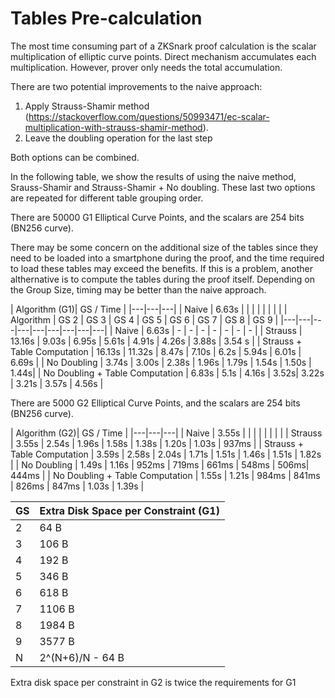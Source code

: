 # Tables Pre-calculation
The most time consuming part of a ZKSnark proof calculation is the scalar multiplication of elliptic curve points. Direct mechanism accumulates each multiplication. However, prover only needs the total accumulation.

There are two potential improvements to the naive approach:

1. Apply Strauss-Shamir method (https://stackoverflow.com/questions/50993471/ec-scalar-multiplication-with-strauss-shamir-method).
2. Leave the doubling operation for the last step

Both options can be combined. 

In the following table, we show the results of using the naive method, Srauss-Shamir and Strauss-Shamir + No doubling. These last two options are repeated for different table grouping order.

There are 50000 G1 Elliptical Curve Points, and the scalars are 254 bits (BN256 curve). 

There may be some concern on the additional size of the tables since they need to be loaded into a smartphone during the proof, and the time required to load these tables may exceed the benefits. If this is a problem, another althernative is to compute the tables during the proof itself. Depending on the Group Size, timing may be better than the naive approach.


| Algorithm (G1)| GS / Time |
|---|---|---|
| Naive | 6.63s | | | | | | | |
| Algorithm | GS 2 | GS 3 | GS 4 | GS 5 | GS 6 | GS 7 | GS 8 | GS 9 | 
|---|---|---|---|---|---|---|---|---|
| Naive | 6.63s | - | - | - | - | - |  - | - |
| Strauss |  13.16s | 9.03s | 6.95s | 5.61s | 4.91s | 4.26s | 3.88s | 3.54 s |
| Strauss + Table Computation | 16.13s | 11.32s | 8.47s | 7.10s | 6.2s | 5.94s | 6.01s | 6.69s |
| No Doubling | 3.74s | 3.00s | 2.38s | 1.96s | 1.79s | 1.54s | 1.50s | 1.44s|
| No Doubling + Table Computation  | 6.83s | 5.1s | 4.16s | 3.52s| 3.22s | 3.21s | 3.57s | 4.56s |

There are 5000 G2 Elliptical Curve Points, and the scalars are 254 bits (BN256 curve). 

| Algorithm (G2)| GS / Time |
|---|---|---|
| Naive | 3.55s | | | | | | | |
| Strauss |  3.55s | 2.54s | 1.96s | 1.58s |  1.38s | 1.20s | 1.03s | 937ms |
| Strauss + Table Computation | 3.59s | 2.58s | 2.04s | 1.71s | 1.51s | 1.46s | 1.51s | 1.82s |
| No Doubling | 1.49s | 1.16s | 952ms | 719ms | 661ms | 548ms | 506ms| 444ms |
| No Doubling + Table Computation  | 1.55s |  1.21s | 984ms | 841ms | 826ms | 847ms | 1.03s | 1.39s |

| GS | Extra Disk Space per Constraint (G1)|
|----|--------|
| 2  |  64 B  |
| 3  |  106 B |
| 4  |  192 B |
| 5  |  346 B |
| 6  |  618 B |
| 7  |  1106 B |
| 8  |  1984 B |
| 9  |  3577 B |
| N  |  2^(N+6)/N - 64 B |

Extra disk space per constraint in G2 is twice the requirements for G1

